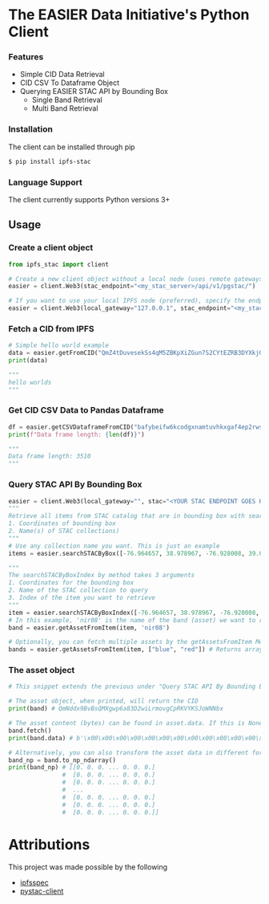 # The EASIER Data Initiative's Python Client

### Features

* Simple CID Data Retrieval
* CID CSV To Dataframe Object
* Querying EASIER STAC API by Bounding Box
  * Single Band Retrieval
  * Multi Band Retrieval

### Installation

The client can be installed through pip

```bash
$ pip install ipfs-stac
```

### Language Support

The client currently supports Python versions 3+

## Usage

### Create a client object

```python
from ipfs_stac import client

# Create a new client object without a local node (uses remote gateways)
easier = client.Web3(stac_endpoint="<my_stac_server>/api/v1/pgstac/")

# If you want to use your local IPFS node (preferred), specify the endpoint in the local_gateway argument
easier = client.Web3(local_gateway="127.0.0.1", stac_endpoint="<my_stac_server>/api/v1/pgstac/")
```

### Fetch a CID from IPFS

```py
# Simple hello world example
data = easier.getFromCID("QmZ4tDuvesekSs4qM5ZBKpXiZGun7S2CYtEZRB3DYXkjGx")
print(data)

"""
hello worlds
"""
```

### Get CID CSV Data to Pandas Dataframe

```py
df = easier.getCSVDataframeFromCID("bafybeifw6kcodgxnamtuvhkxgaf4ep2rwscjae3gnzxb3zj5c6zyea2nri")
print(f"Data frame length: {len(df)}")

"""
Data frame length: 3510
"""
```

### Query STAC API By Bounding Box

```python
easier = client.Web3(local_gateway="", stac="<YOUR STAC ENDPOINT GOES HERE>")
"""
Retrieve all items from STAC catalog that are in bounding box with searchSTACByBox method (2 arguments)
1. Coordinates of bounding box
2. Name(s) of STAC collections)
"""
# Use any collection name you want. This is just an example
items = easier.searchSTACByBox([-76.964657, 38.978967, -76.928008, 39.002783], "landsat-c2l1") 

"""
The searchSTACByBoxIndex by method takes 3 arguments
1. Coordinates for the bounding box
2. Name of the STAC collection to query
3. Index of the item you want to retrieve
"""
item = easier.searchSTACByBoxIndex([-76.964657, 38.978967, -76.928008, 39.002783], "landsat-c2l1", 0)
# In this example, 'nir08' is the name of the band (asset) we want to retrieve from a landsat item
band = easier.getAssetFromItem(item, 'nir08')

# Optionally, you can fetch multiple assets by the getAssetsFromItem Method
bands = easier.getAssetsFromItem(item, ["blue", "red"]) # Returns array of assets
```

### The asset object

```python
# This snippet extends the previous under "Query STAC API By Bounding Box"

# The asset object, when printed, will return the CID
print(band) # QmNddx9BvBsQMXgwp6a83D2wiLrmovgCpRKVYKSJoWNNbx

# The asset content (bytes) can be found in asset.data. If this is None, you can call the fetch method to retrieve the data.
band.fetch()
print(band.data) # b'\x00\x00\x00\x00\x00\x00\x00\x00\x00\x00\x00\x00\x00\x00\x00\x...

# Alternatively, you can also transform the asset data in different formats such as a numpy array
band_np = band.to_np_ndarray()
print(band_np) # [[0. 0. 0. ... 0. 0. 0.]
               #  [0. 0. 0. ... 0. 0. 0.]
               #  [0. 0. 0. ... 0. 0. 0.]
               #  ...
               #  [0. 0. 0. ... 0. 0. 0.]
               #  [0. 0. 0. ... 0. 0. 0.]
               #  [0. 0. 0. ... 0. 0. 0.]]
```

# Attributions

This project was made possible by the following

* [ipfsspec](https://github.com/fsspec/ipfsspec)
* [pystac-client](https://github.com/stac-utils/pystac-client)
